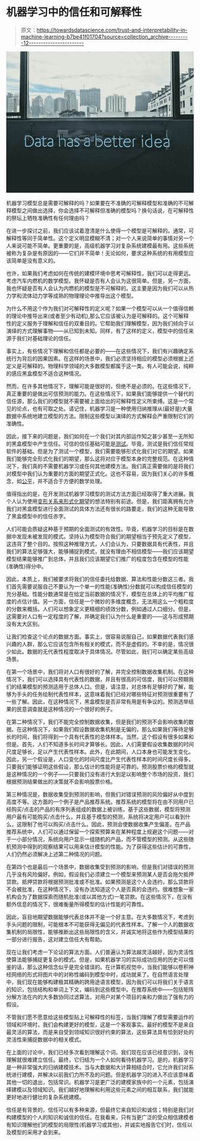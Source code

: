 # 机器学习中的信任和可解释性

> 原文：<https://towardsdatascience.com/trust-and-interpretability-in-machine-learning-b7be41f01704?source=collection_archive---------12----------------------->

![](img/9f57720d84f6d0b1633e8e2d62285752.png)

机器学习模型总是需要可解释的吗？如果要在不准确的可解释模型和准确的不可解释模型之间做出选择，你会选择不可解释但准确的模型吗？换句话说，在可解释性的祭坛上牺牲准确性有任何理由吗？

在进一步探讨之前，我们应该试着澄清是什么使得一个模型是可解释的。通常，可解释性等同于简单性。这个定义明显模糊不清；对一个人来说简单的事情对另一个人来说可能不简单。更重要的是，高级机器学习对复杂系统建模最有用。这些系统被称为复杂是有原因的——它们并不简单！无论如何，要求这种系统的有用模型应该简单是没有意义的。

也许，如果我们考虑如何在传统的建模环境中思考可解释性，我们可以走得更远。考虑汽车内燃机的数学模型。我怀疑是否有人会认为这很简单。但是，另一方面，我也怀疑是否有人会认为内燃机的模型是不可解释的。这主要是因为我们可以从热力学和流体动力学等成熟的物理理论中推导出这个模型。

为什么不用这个作为我们对可解释性的定义呢？如果一个模型可以从一个值得信赖的理论中推导出来(或者至少有动机),那么它应该被认为是可解释的。这个可解释性的定义服务于理解和信任的双重目的。它帮助我们理解模型，因为我们倾向于以演绎的方式理解事物——从已知到未知。同样，有了这样的定义，模型中的信任来源于我们对基础理论的信任。

事实上，有些情况下理解和信任都是必要的——在这些情况下，我们有兴趣确定系统行为背后的因果因素。在这样的场景中，我们必须坚持相应的模型必须根据上述定义是可解释的。物理科学领域的大多数模型都属于这一类。有人可能会说，纯粹的感应黑盒模型不适合这种情况。

然而，在许多其他情况下，理解可能是很好的，但绝不是必须的。在这些情况下，真正重要的是做出可信预测的能力。在这些情况下，如果我们能够提供一个替代的信任源，那么我们的模型就不需要被上面给出的可解释性定义所束缚。这是一个常见的论点，也有可取之处。请记住，机器学习是一种使用归纳推理从(最好是)大量数据中系统地建立模型的方法。限制这些模型以演绎的方式解释会严重限制它们的准确性。

因此，接下来的问题是，我们如何在一个我们对其内部运作知之甚少甚至一无所知的黑盒模型中产生信任。可信的信任基础可能是[测试](https://hackernoon.com/explainable-ai-wont-deliver-here-s-why-6738f54216be)。毕竟，测试是我们信任常规软件的基础。但是为了测试一个模型，我们需要能够形式化我们对它的期望。如果我们能够完全形式化我们的期望，那么这将对应于模型本身的完整规范。在这种情况下，我们真的不需要机器学习或任何其他建模方法。我们真正需要做的是将我们对模型中我们认为重要的方面的期望正式化。这也不容易，因为我们关心的许多概念，如[公平](https://vimeo.com/248490141)，并不适合于方便的数学处理。

值得指出的是，在开发测试机器学习模型的测试方法方面已经取得了重大进展。我个人认为使用[变形关系来形式化期望](https://ieeexplore.ieee.org/document/8493260)的想法特别有前途。但是，我们距离拥有允许我们对黑盒模型进行全面测试的具体方法还有很长的路要走，我们的这种无能导致了黑盒模型中的信任赤字。

人们可能会质疑这种基于预期的全面测试的有效性。毕竟，机器学习的目标是在数据中发现未被发现的模式。坚持认为模型符合我们的期望相当于预先定义了模型，这违背了整个目的。按照这种推理方式，人们会认为，只要数据具有代表性，并且我们的算法足够强大，能够捕捉到模式，就没有理由不相信模型——我们应该期望模型结果能够推广到总体，并且我们应该期望它们推广的程度包含在模型的性能(准确性)得分中。

因此，本质上，我们被要求将我们的信任委托给数据、算法和性能分数这三者。我们首先需要说服自己不要认为一个单一的性能(准确性)分数就可以构成信任模型的充分基础。性能分数通常是在给定当前数据的情况下，模型在总体上的平均推广程度的点估计值。另一方面，信任是一个微妙的多维度概念，无法用这么一个粗粒度的分数来概括。人们可以想象定义更精细的绩效分数，例如通过人口细分。但是，这需要对人口有一定程度的了解，并确定我们认为什么是重要的——这与形成预期没有太大区别。

让我们检查这个论点的数据方面。事实上，很容易说服自己，如果数据代表我们感兴趣的人群，那么它应该包含所有相关的模式，而不是虚假的。不幸的是，情况很少如此。数据的无代表性程度取决于具体情况。尽管如此，我们可以确定某些高级场景。

在第一个场景中，我们将对人口有很好的了解，并完全控制数据收集机制。在这种情况下，我们可以选择具有代表性的数据，并且有很高的可信度，我们可以预期我们的结果模型的预测适用于总体人口。但是，请注意，对总体有足够好的了解，能够为手头的任务绘制代表性样本，这意味着我们已经对哪些特征对预测很重要有了一些了解。因此，在这种情况下，黑盒模型是否非常有用是有争议的。预测选举结果的民意调查就是这种情况的一个很好的例子。

在第二种情况下，我们不能完全控制数据收集，但是我们的预测不会影响收集的数据。在这种情况下，如果我们假设数据收集机制是无偏的，那么如果我们等待足够长的时间，我们将得到一个具有代表性的总体样本。当然，这个假设有很多如果和但是。首先，人们不知道多长时间才算够长。因此，人们需要假设收集数据的时间尺度足够长，足以产生代表性样本。此外，在此期间，人口本身也可能发生变化。因此，另一个假设是，人口变化的时间尺度比产生代表性样本的时间尺度长得多。只要我们能够证明这些假设，那么估计的性能将是可靠的。预测股票价格的模型就是这种情况的一个例子——只要我们没有进行大到足以影响整个市场的投资，我们根据预测结果做出的决策就不会影响股票价格。

第三种情况是，数据收集受到预测的影响，但我们对错误预测的风险偏好从中度到高度不等。这方面的一个例子是产品推荐系统。推荐系统的模型将在由不同用户已经购买/点击的产品的有序列表组成的数据上被训练。基于这些数据，模型将预测用户最有可能购买/点击什么，并且基于模型的预测，系统将决定用户可以看到什么，这限制了他可以购买/点击什么。因此，预测会使数据收集产生偏差。在产品推荐系统中，人们可以通过保留一个探索预算来在某种程度上规避这个问题——对于一小部分情况，系统向用户显示一组随机的产品，而不管模型的预测。从这些随机预测中得到的观察结果可以用来估计模型的性能。为了获得这些估计的可靠性，人们仍然必须解决上述第二种情况的问题。

在第四个也是最后一个场景中，数据收集受到预测的影响，但是我们对错误的预测几乎没有风险偏好。例如，假设我们必须建立一个模型来预测某人是否会拖欠抵押贷款。抵押贷款将根据预测批准或不批准。如果预测是这个人会违约，那么贷款将不会被批准，在这种情况下，没有办法知道这个人是否真的会违约。很难想象一家机构会为了数据探索而随机批准(或以其他方式)一笔贷款。在这些情况下，在没有额外信息的情况下，很难衡量所得模型的估计性能的可靠性。

因此，盲目地期望数据能够代表总体并不是一个好主意。在大多数情况下，考虑到手头问题的限制，可能根本不可能获得无偏见的代表性样本。了解一个人的数据收集机制的局限性，能够推断出这些局限性的含义，并诚实地将这些作为模型结果的一部分进行报告，这对建立信任大有帮助。

现在让我们考虑一下论证的算法方面。人们普遍认为算法越灵活越好，因为灵活性使算法能够捕捉更复杂的模式。但是，如果机器学习的实际成功应用的历史可以借鉴的话，那么这种信念似乎是完全错误的。在计算机视觉中，当我们能够以卷积神经网络的形式将图片中的对称性编码到模型中时，成功就来了。在自然语言处理中，我们现在能够构建极其精确的跨用途语言模型，因为我们可以将我们关于语言的知识，包括结构和单词上下文，编码到这些模型中。在推荐系统中——包括矩阵分解方法在内的大多数协同过滤算法，对用户对某个项目的亲和力做出了强有力的假设。

不管我们愿不愿意给这些模型贴上可解释性的标签，当我们理解了模型需要运作的领域和环境时，我们会构建更好的模型，这是一个客观事实。最好的模型不是来自最灵活的算法，而是来自受到领域知识很好约束的算法，这些算法具有恰到好处的灵活性来捕捉数据中的相关模式。

在上面的讨论中，我们已经多次看到理解这个词。我们现在应该已经意识到，没有理解就很难建立信任。最终，它归结为一个人如何看待机器学习。是的，机器学习是一种非常强大的归纳建模技术。当与大数据和大计算相结合时，它允许我们对系统进行建模，并解决以前我们力所不及的问题。但是机器学习的进入不应该意味着其他一切的退出，包括常识。机器学习是更广泛的建模家族中的一个元素，包括演绎建模以及领域知识。我们越好地理解和利用这些元素之间的相互联系，我们就能更好地进行健壮的复杂系统建模。

信任是有背景的，信任可以有多种来源，但最终它来自知识和诚信；特别是我们对构建模型的个人的知识和诚信的信任。在我看来，只有当更广泛的受众相信建模者有知识理解他们的模型的局限性(机器学习或其他)，并诚实地报告它们时，信任以及模型的采用才会到来。